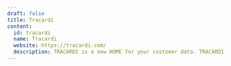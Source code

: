 ```yaml
---
draft: false
title: Tracardi
content:
  id: tracardi
  name: Tracardi
  website: https://tracardi.com/
  description: TRACARDI is a new HOME for your customer data. TRACARDI is an API-first solution, a low-code / no-code platform aimed at any e-commerce business that wants to start using user data for marketing purposes.
---
```

